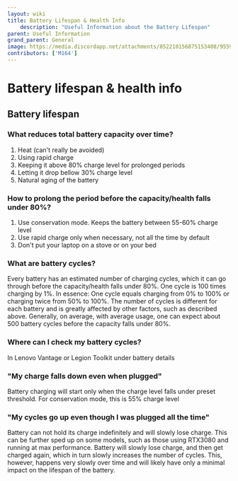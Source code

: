 ```yaml
---
layout: wiki
title: Battery Lifespan & Health Info
    description: "Useful Information about the Battery Lifespan"
parent: Useful Information
grand_parent: General
image: https://media.discordapp.net/attachments/852210156875153408/955908527724068894/unknown.png
contributors: ['M164'] 
---
```


# Battery lifespan & health info

## Battery lifespan

### What reduces total battery capacity over time?

1. Heat (can't really be avoided)
2. Using rapid charge
3. Keeping it above 80% charge level for prolonged periods
4. Letting it drop bellow 30% charge level
5. Natural aging of the battery

### How to prolong the period before the capacity/health falls under 80%?

1. Use conservation mode. Keeps the battery between 55-60% charge level
2. Use rapid charge only when necessary, not all the time by default
3. Don't put your laptop on a stove or on your bed

### What are battery cycles?

Every battery has an estimated number of charging cycles, which it can go through before the capacity/health falls under 80%. One cycle is 100 times charging by 1%. In essence: One cycle equals charging from 0% to 100% or charging twice from 50% to 100%. The number of cycles is different for each battery and is greatly affected by other factors, such as described above. Generally, on average, with average usage, one can expect about 500 battery cycles before the capacity falls under 80%.

### Where can I check my battery cycles?

In Lenovo Vantage or Legion Toolkit under battery details

### "My charge falls down even when plugged"

Battery charging will start only when the charge level falls under preset threshold. For conservation mode, this is 55% charge level

### "My cycles go up even though I was plugged all the time"

Battery can not hold its charge indefinitely and will slowly lose charge. This can be further sped up on some models, such as those using RTX3080 and running at max performance. Battery will slowly lose charge, and then get charged again, which in turn slowly increases the number of cycles. This, however, happens very slowly over time and will likely have only a minimal impact on the lifespan of the battery.